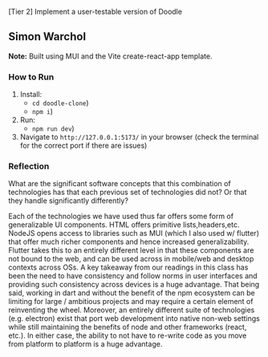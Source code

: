 [Tier 2] Implement a user-testable version of Doodle

## Simon Warchol

**Note:** Built using MUI and the Vite create-react-app template.

### How to Run

1) Install:
    - `cd doodle-clone`)
    - `npm i`)
2) Run:
    - `npm run dev`)
3) Navigate to `http://127.0.0.1:5173/` in your browser (check the terminal for the correct port if there are issues)

### Reflection 
What are the significant software concepts that this combination of technologies has that each previous set of technologies did not? Or that they handle significantly differently?

Each of the technologies we have used thus far offers some form of generalizable UI components. HTML offers primitive lists,headers,etc. NodeJS opens access to libraries such as MUI (which I also used w/ flutter) that offer much richer components and hence increased generalizability. Flutter takes this to an entirely different level in that these components are not bound to the web, and can be used across in mobile/web and desktop contexts across OSs. A key takeaway from our readings in this class has been the need to have consistency and follow norms in user interfaces and providing such consistency across devices is a huge advantage. That being said, working in dart and without the benefit of the npm ecosystem can be limiting for large / ambitious projects and may require a certain element of reinventing the wheel. Moreover, an entirely different suite of technologies (e.g. electron) exist that port web development into native non-web settings while still maintaining the benefits of node and other frameworks (react, etc.). In either case, the ability to not have to re-write code as you move from platform to platform is a huge advantage.